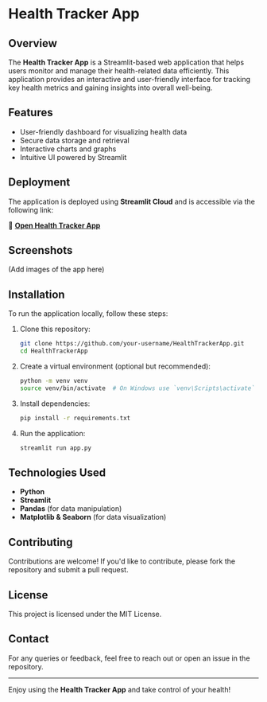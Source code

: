 # Health Tracker App

## Overview
The **Health Tracker App** is a Streamlit-based web application that helps users monitor and manage their health-related data efficiently. This application provides an interactive and user-friendly interface for tracking key health metrics and gaining insights into overall well-being.

## Features
- User-friendly dashboard for visualizing health data
- Secure data storage and retrieval
- Interactive charts and graphs
- Intuitive UI powered by Streamlit

## Deployment
The application is deployed using **Streamlit Cloud** and is accessible via the following link:

🔗 **[Open Health Tracker App](https://healthtrakerapp-ww6akhqjahwubd3gximuoy.streamlit.app/)**

## Screenshots
(Add images of the app here)

## Installation
To run the application locally, follow these steps:

1. Clone this repository:
   ```sh
   git clone https://github.com/your-username/HealthTrackerApp.git
   cd HealthTrackerApp
   ```
2. Create a virtual environment (optional but recommended):
   ```sh
   python -m venv venv
   source venv/bin/activate  # On Windows use `venv\Scripts\activate`
   ```
3. Install dependencies:
   ```sh
   pip install -r requirements.txt
   ```
4. Run the application:
   ```sh
   streamlit run app.py
   ```

## Technologies Used
- **Python**
- **Streamlit**
- **Pandas** (for data manipulation)
- **Matplotlib & Seaborn** (for data visualization)

## Contributing
Contributions are welcome! If you'd like to contribute, please fork the repository and submit a pull request.

## License
This project is licensed under the MIT License.

## Contact
For any queries or feedback, feel free to reach out or open an issue in the repository.

---

Enjoy using the **Health Tracker App** and take control of your health!

